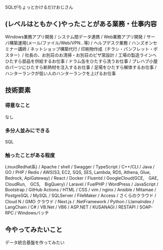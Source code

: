 SQLがちょっとかけるだけおじさん

## (レベルはともかく)やったことがある業務・仕事内容

Windows業務アプリ開発 / システム間データ連携 / Web業務アプリ開発 / 
サーバ構築運用(メール/ファイル/Web/VPN...等) / ヘルプデスク業務 / ハンズオンセミナー講師 / 
ネットショップ構築代行 / 印刷物作成（チラシ・パンフレット・ポスター）/
社長の、お別荘のお清掃・お別荘のピザ窯設計 / 工場の製造ラインへひたすら部品を供給するお仕事 /
ドラム缶をひたすら洗うお仕事 / プレハブ小屋のパーツにひたすら断熱材を注入するお仕事 / 
足場をひたすら解体するお仕事 /　ハンターランクが低い人のハンターランクを上げるお仕事

## 技術要素

### 得意なこと
なし

### 多分人並みにできる
SQL

### 触ったことがある程度
Linux(Redhat系) / Apache / shell / Swagger / TypeScript / C++/CLI / Java / GO / PHP / Redis / 
AWS(S3, EC2, SQS, SES, Lambda, RDS, Athena, Glue, Bedrock, ApiGateway) / React / Docker / 
Fluentd / GoogleCloud(GCE,　GAE,　CloudRun,　GCS,　BigQuery) / Laravel / FuelPHP / WordPress / 
JavaScript / Bootstrap / GitHub Actions / HTML / CSS / vim / nginx / Ansible / Mitamae / 
PostgreSQL / MySQL / SQLServer / FileMaker / Access / さくらのクラウド / Cloud N / GMO クラウド / 
Next.js / .NetFramework / Python / LlamaIndex / LangChain / C# / VB.Net / VB6 / ASP.NET / 
KUSANAGI / RESTAPI / SOAP-RPC / Windowsバッチ

## 今やってみたいこと
データ統合基盤を作ってみたい
